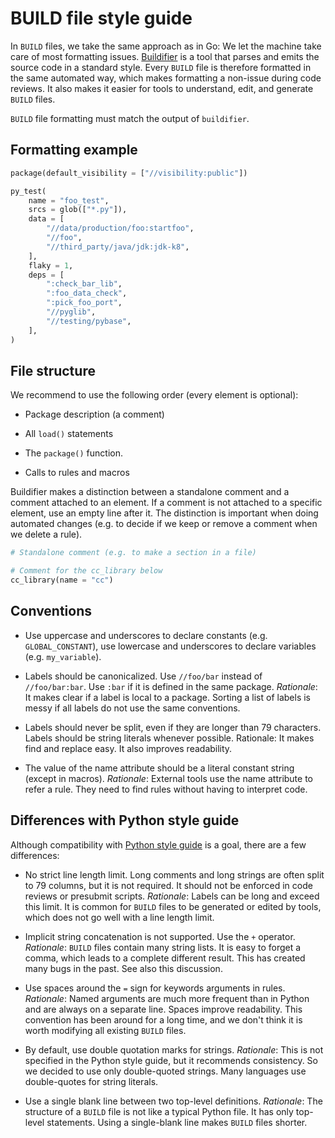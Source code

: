 

# BUILD file style guide

In `BUILD` files, we take the same approach as in Go: We let the machine take care
of most formatting issues.
[Buildifier](https://github.com/bazelbuild/buildifier) is a tool that parses and
emits the source code in a standard style. Every `BUILD` file is therefore
formatted in the same automated way, which makes formatting a non-issue during
code reviews. It also makes it easier for tools to understand, edit, and
generate `BUILD` files.

`BUILD` file formatting must match the output of `buildifier`.

## Formatting example

```python
package(default_visibility = ["//visibility:public"])

py_test(
    name = "foo_test",
    srcs = glob(["*.py"]),
    data = [
        "//data/production/foo:startfoo",
        "//foo",
        "//third_party/java/jdk:jdk-k8",
    ],
    flaky = 1,
    deps = [
        ":check_bar_lib",
        ":foo_data_check",
        ":pick_foo_port",
        "//pyglib",
        "//testing/pybase",
    ],
)
```

## File structure

We recommend to use the following order (every element is optional):

  * Package description (a comment)

  * All `load()` statements

  * The `package()` function.

  * Calls to rules and macros

Buildifier makes a distinction between a standalone comment and a comment
attached to an element. If a comment is not attached to a specific element, use
an empty line after it. The distinction is important when doing automated
changes (e.g. to decide if we keep or remove a comment when we delete a rule).

```python
# Standalone comment (e.g. to make a section in a file)

# Comment for the cc_library below
cc_library(name = "cc")
```

## Conventions

 * Use uppercase and underscores to declare constants (e.g. `GLOBAL_CONSTANT`),
   use lowercase and underscores to declare variables (e.g. `my_variable`).

 * Labels should be canonicalized. Use `//foo/bar` instead of `//foo/bar:bar`.
   Use `:bar` if it is defined in the same package. *Rationale*: It makes clear
   if a label is local to a package. Sorting a list of labels is messy if all
   labels do not use the same conventions.

 * Labels should never be split, even if they are longer than 79 characters.
   Labels should be string literals whenever possible. Rationale: It makes
   find and replace easy. It also improves readability.

 * The value of the name attribute should be a literal constant string (except
   in macros). *Rationale*: External tools use the name attribute to refer a
   rule. They need to find rules without having to interpret code.

## Differences with Python style guide

Although compatibility with
[Python style guide](https://www.python.org/dev/peps/pep-0008/) is a goal, there
are a few differences:

 * No strict line length limit. Long comments and long strings are often split
   to 79 columns, but it is not required. It should not be enforced in code
   reviews or presubmit scripts. *Rationale*: Labels can be long and exceed this
   limit. It is common for `BUILD` files to be generated or edited by tools, which
   does not go well with a line length limit.

 * Implicit string concatenation is not supported. Use the `+` operator.
   *Rationale*: `BUILD` files contain many string lists. It is easy to forget a
   comma, which leads to a complete different result. This has created many bugs
   in the past. See also this discussion.

 * Use spaces around the `=` sign for keywords arguments in rules. *Rationale*:
   Named arguments are much more frequent than in Python and are always on a
   separate line. Spaces improve readability. This convention has been around
   for a long time, and we don't think it is worth modifying all existing
   `BUILD` files.

 * By default, use double quotation marks for strings. *Rationale*: This is not
   specified in the Python style guide, but it recommends consistency. So we
   decided to use only double-quoted strings. Many languages use double-quotes
   for string literals.

 * Use a single blank line between two top-level definitions. *Rationale*: The
   structure of a `BUILD` file is not like a typical Python file. It has only
   top-level statements. Using a single-blank line makes `BUILD` files shorter.
